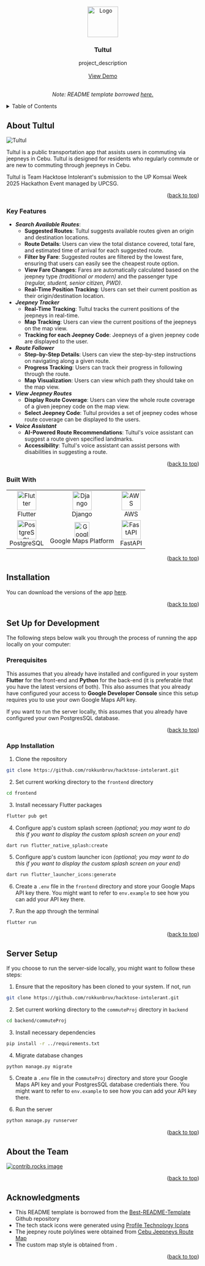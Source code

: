 <!-- Improved compatibility of back to top link: See: https://github.com/othneildrew/Best-README-Template/pull/73 -->
<a id="readme-top"></a>
<!--
*** Thanks for checking out the Best-README-Template. If you have a suggestion
*** that would make this better, please fork the repo and create a pull request
*** or simply open an issue with the tag "enhancement".
*** Don't forget to give the project a star!
*** Thanks again! Now go create something AMAZING! :D
-->



<!-- PROJECT SHIELDS -->
<!--
*** I'm using markdown "reference style" links for readability.
*** Reference links are enclosed in brackets [ ] instead of parentheses ( ).
*** See the bottom of this document for the declaration of the reference variables
*** for contributors-url, forks-url, etc. This is an optional, concise syntax you may use.
*** https://www.markdownguide.org/basic-syntax/#reference-style-links
-->
<!-- [![Contributors][contributors-shield]][contributors-url]
[![Forks][forks-shield]][forks-url]
[![Stargazers][stars-shield]][stars-url]
[![Issues][issues-shield]][issues-url]
[![project_license][license-shield]][license-url]
[![LinkedIn][linkedin-shield]][linkedin-url] -->

<!-- PROJECT LOGO -->
<br />
<div align="center">
  <a href="https://github.com/rokkunbruv/hacktose-intolerant">
    <img src="assets/tultul-logo.svg" alt="Logo" width="80" height="80">
  </a>

<h3 align="center">Tultul</h3>

  <p align="center">
    project_description
    <br />
    <br />
    <a href="#usage">View Demo</a>
    <br />
    <br />
    <p><i>Note: README template borrowed <a href="https://github.com/othneildrew/Best-README-Template">here.</a></i></p>
  </p>
</div>

<!-- TABLE OF CONTENTS -->
<details>
  <summary>Table of Contents</summary>
  <ol>
    <li>
      <a href="#about-tultul">About Tultul</a>
      <ul>
        <li><a href="#key-features">Key Features</a></li>
        <li><a href="#built-with">Built With</a></li>
      </ul>
    </li>
    <li>
      <a href="#getting-started">Getting Started</a>
      <ul>
        <li><a href="#prerequisites">Prerequisites</a></li>
        <li><a href="#app-installation">App Installation</a></li>
        <li><a href="#server-setup">Server Setup</a></li>
      </ul>
    </li>
    <li><a href="#about-the-team">About the Team</a></li>
    <li><a href="#acknowledgments">Acknowledgments</a></li>
  </ol>
</details>

<!-- ABOUT THE PROJECT -->
## About Tultul

<img src="assets/tultul-app-name.svg" alt="Tultul" />

Tultul is a public transportation app that assists users in commuting via jeepneys in Cebu. Tultul is designed for residents who regularly commute or are new to commuting through jeepneys in Cebu.



Tultul is Team Hacktose Intolerant's submission to the UP Komsai Week 2025
Hackathon Event managed by UPCSG.

<p align="right">(<a href="#readme-top">back to top</a>)</p>

### Key Features

* ***Search Available Routes***:
  * **Suggested Routes**: Tultul suggests available routes given an origin and destination locations.
  * **Route Details**: Users can view the total distance covered, total fare, and estimated time of arrival for each suggested route.
  * **Filter by Fare**: Suggested routes are filtered by the lowest fare, ensuring that users can easily see the cheapest route option.
  * **View Fare Changes**: Fares are automatically calculated based on the jeepney type *(traditional or modern)* and the passenger type *(regular, student, senior citizen, PWD)*.
  * **Real-Time Position Tracking**: Users can set their current position as their origin/destination location.
* ***Jeepney Tracker***
  * **Real-Time Tracking**: Tultul tracks the current positions of the jeepneys in real-time.
  * **Map Tracking**: Users can view the current positions of the jeepneys on the map view.
  * **Tracking for each Jeepney Code**: Jeepneys of a given jeepney code are displayed to the user.
* ***Route Follower***
  * **Step-by-Step Details**: Users can view the step-by-step instructions on navigating along a given route.
  * **Progress Tracking**: Users can track their progress in following through the route.
  * **Map Visualization**: Users can view which path they should take on the map view.
* ***View Jeepney Routes***
  * **Display Route Coverage**: Users can view the whole route coverage of a given jeepney code on the map view.
  * **Select Jeepney Code**: Tultul provides a set of jeepney codes whose route coverage can be displayed to the users.
* ***Voice Assistant***
  * **AI-Powered Route Recommendations**: Tultul's voice assistant can suggest a route given specified landmarks.
  * **Accessibility**: Tultul's voice assistant can assist persons with disabilities in suggesting a route.

<p align="right">(<a href="#readme-top">back to top</a>)</p>

### Built With

<div align="center">
  <table>
    <tr>
      <td align="center">
        <a href="https://flutter.dev" style="text-decoration: none;">
          <img width="50" src="https://raw.githubusercontent.com/marwin1991/profile-technology-icons/refs/heads/main/icons/flutter.png" alt="Flutter" title="Flutter" />
          <div>Flutter</div>
        </a>
      </td>
      <td align="center">
        <a href="https://www.djangoproject.com/" style="text-decoration: none;">
          <img width="50" src="https://raw.githubusercontent.com/marwin1991/profile-technology-icons/refs/heads/main/icons/django.png" alt="Django" title="Django" />
          <div>Django</div>
        </a>
      </td>
      <td align="center">
        <a href="https://aws.amazon.com/" style="text-decoration: none;">
          <img width="50" src="https://raw.githubusercontent.com/marwin1991/profile-technology-icons/refs/heads/main/icons/aws.png" alt="AWS" title="AWS" />
          <div>AWS</div>
        </a>
      </td>
    </tr>
    <tr>
      <td align="center">
        <a href="https://www.postgresql.org/" style="text-decoration: none;">
          <img width="50" src="https://raw.githubusercontent.com/marwin1991/profile-technology-icons/refs/heads/main/icons/postgresql.png" alt="PostgreSQL" title="PostgreSQL" />
          <div>PostgreSQL</div>
        </a>
      </td>
      <td align="center">
        <a href="https://developers.google.com/maps" style="text-decoration: none;">
          <img width="39" src="https://upload.wikimedia.org/wikipedia/commons/a/aa/Google_Maps_icon_%282020%29.svg" alt="Google Maps Platform" title="Google Maps Platform" />
          <div>Google Maps Platform</div>
        </a>
      </td>
      <td align="center">
        <a href="https://fastapi.tiangolo.com/" style="text-decoration: none;">
          <img width="50" src="https://icon.icepanel.io/Technology/svg/FastAPI.svg" alt="FastAPI" title="FastAPI" />
          <div>FastAPI</div>
        </a>
      </td>
    </tr>
  </table>
</div>

<p align="right">(<a href="#readme-top">back to top</a>)</p>

<!-- DOWNLOADS -->
## Installation

You can download the versions of the app [here]().

<p align="right">(<a href="#readme-top">back to top</a>)</p>

<!-- INSTALLATION GUIDE -->
## Set Up for Development

The following steps below walk you through the process of running the app locally on your computer:

### Prerequisites

This assumes that you already have installed and configured in your system **Flutter** for the front-end
and **Python** for the back-end (it is preferable that you have the latest versions of both). This also assumes that you already have configured your
access to **Google Developer Console** since this setup requires you to use your own Google Maps API key.

If you want to run the server locally, this assumes that you already have configured your own PostgresSQL database.

<p align="right">(<a href="#readme-top">back to top</a>)</p>

### App Installation

1. Clone the repository

```bash
git clone https://github.com/rokkunbruv/hacktose-intolerant.git
```

2. Set current working directory to the `frontend` directory

```bash
cd frontend
```

3. Install necessary Flutter packages 

```bash
flutter pub get
```

4. Configure app's custom splash screen *(optional; you may want to do this if you want to display the custom splash screen on your end)*

```bash
dart run flutter_native_splash:create
```

5. Configure app's custom launcher icon *(optional; you may want to do this if you want to display the custom splash screen on your end)*

```bash
dart run flutter_launcher_icons:generate
```

6. Create a `.env` file in the `frontend` directory and store your Google Maps API key there. You might want to refer to `env.example` to see how you can add your API key there.

7. Run the app through the terminal

```bash
flutter run
```

<p align="right">(<a href="#readme-top">back to top</a>)</p>

## Server Setup

If you choose to run the server-side locally, you might want to follow these steps:

1. Ensure that the repository has been cloned to your system. If not, run

```bash
git clone https://github.com/rokkunbruv/hacktose-intolerant.git
```

2. Set current working directory to the `commuteProj` directory in `backend`

```bash
cd backend/commuteProj
```

3. Install necessary dependencies

```bash
pip install -r ../requirements.txt
```

4. Migrate database changes

```bash
python manage.py migrate
```

5. Create a `.env` file in the `commuteProj` directory and store your Google Maps API key and your PostgresSQL database credentials there. You might want to refer to `env.example` to see how you can add your API key there.

6. Run the server

```bash
python manage.py runserver
```

<p align="right">(<a href="#readme-top">back to top</a>)</p>

<!-- CONTRIBUTING -->
## About the Team

<a href="https://github.com/rokkunbruv/hacktose-intolerant/graphs/contributors">
  <img src="https://contrib.rocks/image?repo=rokkunbruv/hacktose-intolerant" alt="contrib.rocks image" />
</a>

<p align="right">(<a href="#readme-top">back to top</a>)</p>

<!-- LICENSE -->
<!-- ## License

Distributed under the project_license. See `LICENSE.txt` for more information.

<p align="right">(<a href="#readme-top">back to top</a>)</p> -->

<!-- CONTACT -->
<!-- ## Contact

Your Name - [@twitter_handle](https://twitter.com/twitter_handle) - email@email_client.com

Project Link: [https://github.com/github_username/repo_name](https://github.com/github_username/repo_name)

<p align="right">(<a href="#readme-top">back to top</a>)</p> -->

<!-- ACKNOWLEDGMENTS -->
## Acknowledgments

* This README template is borrowed from the [Best-README-Template](https://github.com/othneildrew/Best-README-Template/blob/main/README.md) Github repository
* The tech stack icons were generated using [Profile Technology Icons](https://marwin1991.github.io/profile-technology-icons/)
* The jeepney route polylines were obtained from [Cebu Jeepneys Route Map](https://cebujeepneys.weebly.com/jeepney-routes.html)
* The custom map style is obtained from []().

<p align="right">(<a href="#readme-top">back to top</a>)</p>



<!-- MARKDOWN LINKS & IMAGES -->
<!-- https://www.markdownguide.org/basic-syntax/#reference-style-links -->
[contributors-shield]: https://img.shields.io/github/contributors/github_username/repo_name.svg?style=for-the-badge
[contributors-url]: https://github.com/github_username/repo_name/graphs/contributors
[forks-shield]: https://img.shields.io/github/forks/github_username/repo_name.svg?style=for-the-badge
[forks-url]: https://github.com/github_username/repo_name/network/members
[stars-shield]: https://img.shields.io/github/stars/github_username/repo_name.svg?style=for-the-badge
[stars-url]: https://github.com/github_username/repo_name/stargazers
[issues-shield]: https://img.shields.io/github/issues/github_username/repo_name.svg?style=for-the-badge
[issues-url]: https://github.com/github_username/repo_name/issues
[license-shield]: https://img.shields.io/github/license/github_username/repo_name.svg?style=for-the-badge
[license-url]: https://github.com/github_username/repo_name/blob/master/LICENSE.txt
[linkedin-shield]: https://img.shields.io/badge/-LinkedIn-black.svg?style=for-the-badge&logo=linkedin&colorB=555
[linkedin-url]: https://linkedin.com/in/linkedin_username
[product-screenshot]: images/screenshot.png
